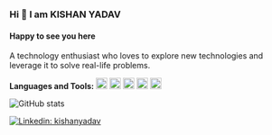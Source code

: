 ### Hi 👋 I am KISHAN YADAV
#### Happy to see you here
A technology enthusiast who loves to explore new technologies and leverage it to solve real-life problems.




**Languages and Tools:**
<code><img height="20" src="https://img.shields.io/badge/python%20-%2314354C.svg?&style=for-the-badge&logo=python&logoColor=white"></code>
<code><img height="20" src="https://img.shields.io/badge/django%20-%23092E20.svg?&style=for-the-badge&logo=django&logoColor=white"></code>
<code><img height="20" src="https://img.shields.io/badge/r-%23276DC3.svg?&style=for-the-badge&logo=r&logoColor=white"></code>
<code><img height="20" src="https://img.shields.io/badge/mysql-%2300f.svg?&style=for-the-badge&logo=mysql&logoColor=white"></code>
<code><img height="20" src="https://img.shields.io/badge/MongoDB-%234ea94b.svg?&style=for-the-badge&logo=mongodb&logoColor=white"></code>

![GitHub stats](https://github-readme-stats.vercel.app/api?username=kishanpython&show_icons=true)

[![Linkedin: kishanyadav](https://img.shields.io/badge/-kishanyadav-blue?style=flat-square&logo=Linkedin&logoColor=white&link=https://www.linkedin.com/in/kishanyadav/)](https://www.linkedin.com/in/kishanyadav/)
<!--
**kishanpython/kishanpython** is a ✨ _special_ ✨ repository because its `README.md` (this file) appears on your GitHub profile.

Here are some ideas to get you started:

- 🔭 I’m currently working on ...
- 🌱 I’m currently learning ...
- 👯 I’m looking to collaborate on ...
- 🤔 I’m looking for help with ...
- 💬 Ask me about ...
- 📫 How to reach me: ...
- 😄 Pronouns: ...
- ⚡ Fun fact: ...
-->
